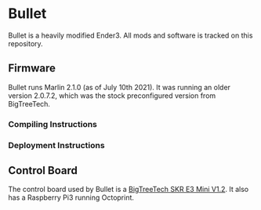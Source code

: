 # Bullet

Bullet is a heavily modified Ender3. All mods and software is tracked on this repository.


## Firmware
Bullet runs Marlin 2.1.0 (as of July 10th 2021). It was running an older version 2.0.7.2, which was the stock preconfigured version from BigTreeTech.

### Compiling Instructions

### Deployment Instructions

## Control Board

The control board used by Bullet is a [BigTreeTech SKR E3 Mini V1.2](https://github.com/bigtreetech/BIGTREETECH-SKR-mini-E3). It also has a Raspberry Pi3 running Octoprint.